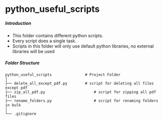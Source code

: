 # python_useful_scripts
##### Introduction

- This folder contains different python scripts.
- Every script does a single task.
- Scripts in this folder will only use default python libraries, no external libraries will be used

##### Folder Structure

``` plaintext
python_useful_scripts               # Project Folder
│
├── delete_all_except_pdf.py        # script for deleting all files except pdf
├── zip_all_pdf.py					    # script for zipping all pdf files
├── rename_folders.py				    # script for renaming folders in bulk
│
└── .gitignore
```



